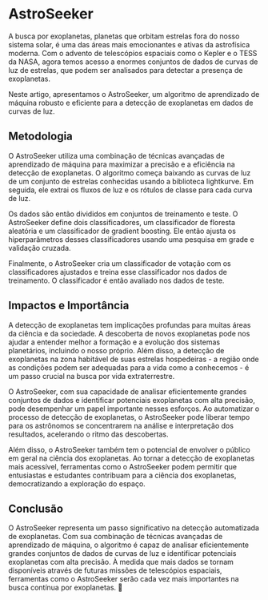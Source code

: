 # AstroSeeker
A busca por exoplanetas, planetas que orbitam estrelas fora do nosso sistema solar, é uma das áreas mais emocionantes e ativas da astrofísica moderna. Com o advento de telescópios espaciais como o Kepler e o TESS da NASA, agora temos acesso a enormes conjuntos de dados de curvas de luz de estrelas, que podem ser analisados para detectar a presença de exoplanetas.

Neste artigo, apresentamos o AstroSeeker, um algoritmo de aprendizado de máquina robusto e eficiente para a detecção de exoplanetas em dados de curvas de luz.

## Metodologia

O AstroSeeker utiliza uma combinação de técnicas avançadas de aprendizado de máquina para maximizar a precisão e a eficiência na detecção de exoplanetas. O algoritmo começa baixando as curvas de luz de um conjunto de estrelas conhecidas usando a biblioteca lightkurve. Em seguida, ele extrai os fluxos de luz e os rótulos de classe para cada curva de luz.

Os dados são então divididos em conjuntos de treinamento e teste. O AstroSeeker define dois classificadores, um classificador de floresta aleatória e um classificador de gradient boosting. Ele então ajusta os hiperparâmetros desses classificadores usando uma pesquisa em grade e validação cruzada.

Finalmente, o AstroSeeker cria um classificador de votação com os classificadores ajustados e treina esse classificador nos dados de treinamento. O classificador é então avaliado nos dados de teste.

## Impactos e Importância

A detecção de exoplanetas tem implicações profundas para muitas áreas da ciência e da sociedade. A descoberta de novos exoplanetas pode nos ajudar a entender melhor a formação e a evolução dos sistemas planetários, incluindo o nosso próprio. Além disso, a detecção de exoplanetas na zona habitável de suas estrelas hospedeiras - a região onde as condições podem ser adequadas para a vida como a conhecemos - é um passo crucial na busca por vida extraterrestre.

O AstroSeeker, com sua capacidade de analisar eficientemente grandes conjuntos de dados e identificar potenciais exoplanetas com alta precisão, pode desempenhar um papel importante nesses esforços. Ao automatizar o processo de detecção de exoplanetas, o AstroSeeker pode liberar tempo para os astrônomos se concentrarem na análise e interpretação dos resultados, acelerando o ritmo das descobertas.

Além disso, o AstroSeeker também tem o potencial de envolver o público em geral na ciência dos exoplanetas. Ao tornar a detecção de exoplanetas mais acessível, ferramentas como o AstroSeeker podem permitir que entusiastas e estudantes contribuam para a ciência dos exoplanetas, democratizando a exploração do espaço.

## Conclusão

O AstroSeeker representa um passo significativo na detecção automatizada de exoplanetas. Com sua combinação de técnicas avançadas de aprendizado de máquina, o algoritmo é capaz de analisar eficientemente grandes conjuntos de dados de curvas de luz e identificar potenciais exoplanetas com alta precisão. À medida que mais dados se tornam disponíveis através de futuras missões de telescópios espaciais, ferramentas como o AstroSeeker serão cada vez mais importantes na busca contínua por exoplanetas. 🚀
